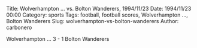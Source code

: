 Title: Wolverhampton … vs. Bolton Wanderers, 1994/11/23
Date: 1994/11/23 00:00
Category: sports
Tags: football, football scores, Wolverhampton …, Bolton Wanderers
Slug: wolverhampton-vs-bolton-wanderers
Author: carbonero


Wolverhampton … 3 - 1 Bolton Wanderers
